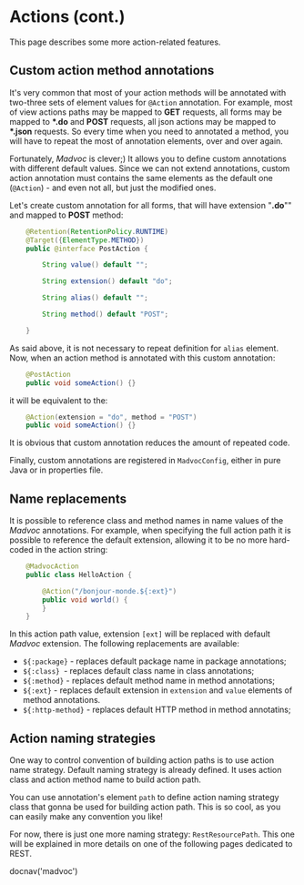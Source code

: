 # Actions (cont.)

This page describes some more action-related features.

## Custom action method annotations

It's very common that most of your action methods will be annotated
with two-three sets of element values for `@Action` annotation. For
example, most of view actions paths may be mapped to **GET** requests,
all forms may be mapped to **\*.do** and **POST** requests, all json
actions may be mapped to **\*.json** requests. So every time when you
need to annotated a method, you will have to repeat the most of
annotation elements, over and over again.

Fortunately, *Madvoc* is clever;) It allows you to define custom
annotations with different default values. Since we can not extend
annotations, custom action annotation must contains the same elements as
the default one (`@Action`) - and even not all, but just the modified
ones.

Let's create custom annotation for all forms, that will have extension
"**.do**"" and mapped to **POST** method:

~~~~~ java
    @Retention(RetentionPolicy.RUNTIME)
    @Target({ElementType.METHOD})
    public @interface PostAction {

    	String value() default "";

    	String extension() default "do";

    	String alias() default "";

    	String method() default "POST";

    }
~~~~~

As said above, it is not necessary to repeat definition for `alias`
element. Now, when an action method is annotated with this custom
annotation:

~~~~~ java
    @PostAction
    public void someAction() {}
~~~~~

it will be equivalent to the:

~~~~~ java
    @Action(extension = "do", method = "POST")
    public void someAction() {}
~~~~~

It is obvious that custom annotation reduces the amount of repeated
code.

Finally, custom annotations are registered in `MadvocConfig`, either in
pure Java or in properties file.

## Name replacements

It is possible to reference class and method names in name values of the
*Madvoc* annotations. For example, when specifying the full action path
it is possible to reference the default extension, allowing it to be no
more hard-coded in the action string:

~~~~~ java
    @MadvocAction
    public class HelloAction {

    	@Action("/bonjour-monde.${:ext}")
    	public void world() {
    	}
    }
~~~~~

In this action path value, extension `[ext]` will be replaced with
default *Madvoc* extension. The following replacements are available:

* `${:package}` - replaces default package name in package annotations;
* `${:class} `- replaces default class name in class annotations;
* `${:method}` - replaces default method name in method annotations;
* `${:ext}` - replaces default extension in `extension` and `value`
  elements of method annotations.
* `${:http-method}` - replaces default HTTP method in method annotatins;

## Action naming strategies

One way to control convention of building action paths is to use
action name strategy. Default naming strategy is already defined.
It uses action class and action method name to build action path.

You can use annotation's element `path` to define action naming
strategy class that gonna be used for building action path.
This is so cool, as you can easily make any convention you like!

For now, there is just one more naming strategy: `RestResourcePath`.
This one will be explained in more details on one of the following
pages dedicated to REST.

<js>docnav('madvoc')</js>